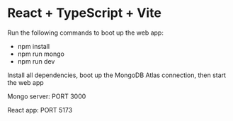 # React + TypeScript + Vite

Run the following commands to boot up the web app:
- npm install
- npm run mongo
- npm run dev


Install all dependencies, boot up the MongoDB Atlas connection, then start the web app

Mongo server: PORT 3000

React app: PORT 5173